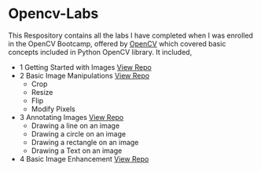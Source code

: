 # Opencv-Labs

This Respository contains all the labs I have completed when I was enrolled in the OpenCV Bootcamp, offered by [OpenCV](https://opencv.org/) which covered basic concepts included in Python OpenCV library. It included,

- 1 Getting Started with Images [View Repo](https://github.com/SamudraUduwaka/Opencv-Labs/tree/f220b6aad37952e8c6ea9b1154e8f7d1b49284ef/Getting%20Started)
- 2 Basic Image Manipulations [View Repo](https://github.com/SamudraUduwaka/Opencv-Labs/tree/9f641e1566f2ffd5d8f8299712ab047c4dfe7bb2/Basic%20Image%20Manipulations)
  - Crop
  - Resize
  - Flip
  - Modify Pixels
- 3 Annotating Images [View Repo]()
  - Drawing a line on an image
  - Drawing a circle on an image
  - Drawing a rectangle on an image
  - Drawing a Text on an image
- 4 Basic Image Enhancement [View Repo]()
